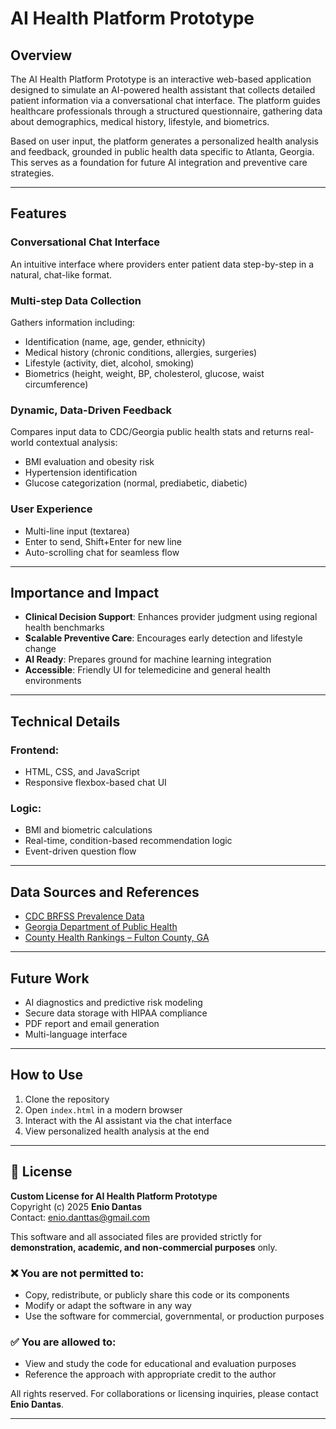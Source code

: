# AI Health Platform Prototype

## Overview

The AI Health Platform Prototype is an interactive web-based application designed to simulate an AI-powered health assistant that collects detailed patient information via a conversational chat interface. The platform guides healthcare professionals through a structured questionnaire, gathering data about demographics, medical history, lifestyle, and biometrics.

Based on user input, the platform generates a personalized health analysis and feedback, grounded in public health data specific to Atlanta, Georgia. This serves as a foundation for future AI integration and preventive care strategies.

---

## Features

### Conversational Chat Interface
An intuitive interface where providers enter patient data step-by-step in a natural, chat-like format.

### Multi-step Data Collection
Gathers information including:
- Identification (name, age, gender, ethnicity)
- Medical history (chronic conditions, allergies, surgeries)
- Lifestyle (activity, diet, alcohol, smoking)
- Biometrics (height, weight, BP, cholesterol, glucose, waist circumference)

### Dynamic, Data-Driven Feedback
Compares input data to CDC/Georgia public health stats and returns real-world contextual analysis:
- BMI evaluation and obesity risk
- Hypertension identification
- Glucose categorization (normal, prediabetic, diabetic)

### User Experience
- Multi-line input (textarea)
- Enter to send, Shift+Enter for new line
- Auto-scrolling chat for seamless flow

---

## Importance and Impact

- **Clinical Decision Support**: Enhances provider judgment using regional health benchmarks  
- **Scalable Preventive Care**: Encourages early detection and lifestyle change  
- **AI Ready**: Prepares ground for machine learning integration  
- **Accessible**: Friendly UI for telemedicine and general health environments  

---

## Technical Details

### Frontend:
- HTML, CSS, and JavaScript
- Responsive flexbox-based chat UI

### Logic:
- BMI and biometric calculations
- Real-time, condition-based recommendation logic
- Event-driven question flow

---

## Data Sources and References

- [CDC BRFSS Prevalence Data](https://www.cdc.gov/brfss/brfssprevalence/index.html)  
- [Georgia Department of Public Health](https://dph.georgia.gov/)  
- [County Health Rankings – Fulton County, GA](https://www.countyhealthrankings.org/)

---

## Future Work

- AI diagnostics and predictive risk modeling  
- Secure data storage with HIPAA compliance  
- PDF report and email generation  
- Multi-language interface  

---

## How to Use

1. Clone the repository  
2. Open `index.html` in a modern browser  
3. Interact with the AI assistant via the chat interface  
4. View personalized health analysis at the end  

---

## 📄 License

**Custom License for AI Health Platform Prototype**  
Copyright (c) 2025 **Enio Dantas**  
Contact: [enio.danttas@gmail.com](mailto:enio.danttas@gmail.com)

This software and all associated files are provided strictly for **demonstration, academic, and non-commercial purposes** only.

### ❌ You are **not permitted** to:
- Copy, redistribute, or publicly share this code or its components  
- Modify or adapt the software in any way  
- Use the software for commercial, governmental, or production purposes  

### ✅ You are **allowed** to:
- View and study the code for educational and evaluation purposes  
- Reference the approach with appropriate credit to the author  

All rights reserved. For collaborations or licensing inquiries, please contact **Enio Dantas**.

---
